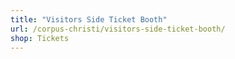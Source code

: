 ```yaml
---
title: "Visitors Side Ticket Booth"
url: /corpus-christi/visitors-side-ticket-booth/
shop: Tickets
---
```

